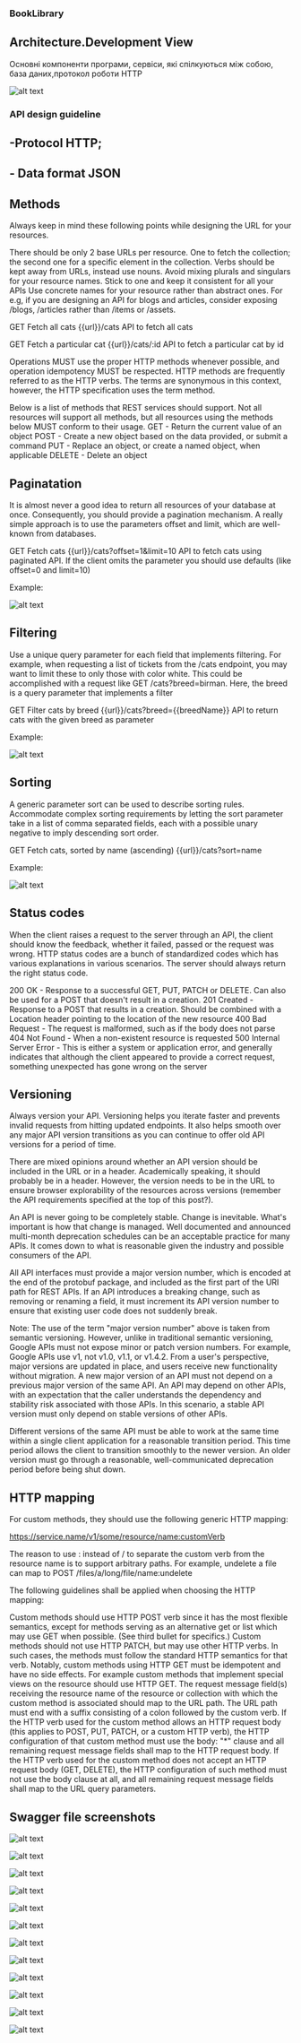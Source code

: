 ### BookLibrary

## Architecture.Development View
Основні компоненти програми, сервіси, які спілкуються між собою, база даних,протокол роботи HTTP

![alt text](img/developmentview.png)

### API design guideline 
## -Protocol HTTP;
## - Data format JSON
## Methods
Always keep in mind these following points while designing the URL for your resources.

There should be only 2 base URLs per resource. One to fetch the collection; the second one for a specific element in the collection.
Verbs should be kept away from URLs, instead use nouns.
Avoid mixing plurals and singulars for your resource names. Stick to one and keep it consistent for all your APIs
Use concrete names for your resource rather than abstract ones. For e.g, if you are designing an API for blogs and articles, consider exposing /blogs, /articles rather than /items or /assets.

GET Fetch all cats
{{url}}/cats
API to fetch all cats

GET Fetch a particular cat
{{url}}/cats/:id
API to fetch a particular cat by id

Operations MUST use the proper HTTP methods whenever possible, and operation idempotency MUST be respected. HTTP methods are frequently referred to as the HTTP verbs. The terms are synonymous in this context, however, the HTTP specification uses the term method.

Below is a list of methods that REST services should support. Not all resources will support all methods, but all resources using the methods below MUST conform to their usage.
GET - Return the current value of an object
POST - Create a new object based on the data provided, or submit a command
PUT - Replace an object, or create a named object, when applicable
DELETE - Delete an object

## Paginatation

It is almost never a good idea to return all resources of your database at once. Consequently, you should provide a pagination mechanism. A really simple approach is to use the parameters offset and limit, which are well-known from databases.

GET Fetch cats
{{url}}/cats?offset=1&limit=10
API to fetch cats using paginated API. If the client omits the parameter you should use defaults (like offset=0 and limit=10)

Example:

![alt text](img/paginatation.png)

## Filtering

Use a unique query parameter for each field that implements filtering. For example, when requesting a list of tickets from the /cats endpoint, you may want to limit these to only those with color white. This could be accomplished with a request like GET /cats?breed=birman. Here, the breed is a query parameter that implements a filter

GET Filter cats by breed
{{url}}/cats?breed={{breedName}}
API to return cats with the given breed as parameter

Example:

![alt text](img/filtering.png)


## Sorting

A generic parameter sort can be used to describe sorting rules. Accommodate complex sorting requirements by letting the sort parameter take in a list of comma separated fields, each with a possible unary negative to imply descending sort order.

GET Fetch cats, sorted by name (ascending)
{{url}}/cats?sort=name

Example:

![alt text](img/sorting.png)


## Status codes

When the client raises a request to the server through an API, the client should know the feedback, whether it failed, passed or the request was wrong. HTTP status codes are a bunch of standardized codes which has various explanations in various scenarios. The server should always return the right status code.

200 OK - Response to a successful GET, PUT, PATCH or DELETE. Can also be used for a POST that doesn't result in a creation.
201 Created - Response to a POST that results in a creation. Should be combined with a Location header pointing to the location of the new resource
400 Bad Request - The request is malformed, such as if the body does not parse
404 Not Found - When a non-existent resource is requested
500 Internal Server Error - This is either a system or application error, and generally indicates that although the client appeared to provide a correct request, something unexpected has gone wrong on the server

## Versioning

Always version your API. Versioning helps you iterate faster and prevents invalid requests from hitting updated endpoints. It also helps smooth over any major API version transitions as you can continue to offer old API versions for a period of time.

There are mixed opinions around whether an API version should be included in the URL or in a header. Academically speaking, it should probably be in a header. However, the version needs to be in the URL to ensure browser explorability of the resources across versions (remember the API requirements specified at the top of this post?).

An API is never going to be completely stable. Change is inevitable. What's important is how that change is managed. Well documented and announced multi-month deprecation schedules can be an acceptable practice for many APIs. It comes down to what is reasonable given the industry and possible consumers of the API.

All API interfaces must provide a major version number, which is encoded at the end of the protobuf package, and included as the first part of the URI path for REST APIs. If an API introduces a breaking change, such as removing or renaming a field, it must increment its API version number to ensure that existing user code does not suddenly break.

Note: The use of the term "major version number" above is taken from semantic versioning. However, unlike in traditional semantic versioning, Google APIs must not expose minor or patch version numbers. For example, Google APIs use v1, not v1.0, v1.1, or v1.4.2. From a user's perspective, major versions are updated in place, and users receive new functionality without migration.
A new major version of an API must not depend on a previous major version of the same API. An API may depend on other APIs, with an expectation that the caller understands the dependency and stability risk associated with those APIs. In this scenario, a stable API version must only depend on stable versions of other APIs.

Different versions of the same API must be able to work at the same time within a single client application for a reasonable transition period. This time period allows the client to transition smoothly to the newer version. An older version must go through a reasonable, well-communicated deprecation period before being shut down.

## HTTP mapping
For custom methods, they should use the following generic HTTP mapping:

https://service.name/v1/some/resource/name:customVerb

The reason to use : instead of / to separate the custom verb from the resource name is to support arbitrary paths. For example, undelete a file can map to POST /files/a/long/file/name:undelete

The following guidelines shall be applied when choosing the HTTP mapping:

Custom methods should use HTTP POST verb since it has the most flexible semantics, except for methods serving as an alternative get or list which may use GET when possible. (See third bullet for specifics.)
Custom methods should not use HTTP PATCH, but may use other HTTP verbs. In such cases, the methods must follow the standard HTTP semantics for that verb.
Notably, custom methods using HTTP GET must be idempotent and have no side effects. For example custom methods that implement special views on the resource should use HTTP GET.
The request message field(s) receiving the resource name of the resource or collection with which the custom method is associated should map to the URL path.
The URL path must end with a suffix consisting of a colon followed by the custom verb.
If the HTTP verb used for the custom method allows an HTTP request body (this applies to POST, PUT, PATCH, or a custom HTTP verb), the HTTP configuration of that custom method must use the body: "*" clause and all remaining request message fields shall map to the HTTP request body.
If the HTTP verb used for the custom method does not accept an HTTP request body (GET, DELETE), the HTTP configuration of such method must not use the body clause at all, and all remaining request message fields shall map to the URL query parameters.

## Swagger file screenshots

![alt text](swagger/1.png)

![alt text](swagger/2.png)

![alt text](swagger/3.png)

![alt text](swagger/4.png)

![alt text](swagger/5.png)

![alt text](swagger/6.png)

![alt text](swagger/7.png)

![alt text](swagger/8.png)

![alt text](swagger/9.png)

![alt text](swagger/10.png)

![alt text](swagger/11.png)

![alt text](swagger/12.png)
